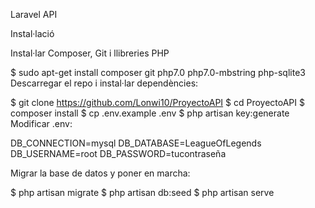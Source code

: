 Laravel API

Instal·lació

Instal·lar Composer, Git i llibreries PHP

$ sudo apt-get install composer git php7.0 php7.0-mbstring php-sqlite3
Descarregar el repo i instal·lar dependències:



$ git clone https://github.com/Lonwi10/ProyectoAPI
$ cd ProyectoAPI
$ composer install
$ cp .env.example .env
$ php artisan key:generate
Modificar .env:

DB_CONNECTION=mysql
DB_DATABASE=LeagueOfLegends
DB_USERNAME=root
DB_PASSWORD=tucontraseña

Migrar la base de datos y poner en marcha:

$ php artisan migrate
$ php artisan db:seed
$ php artisan serve

